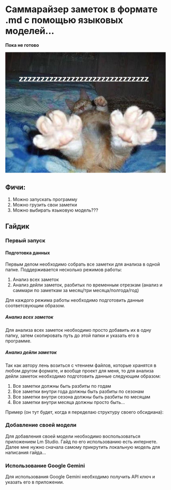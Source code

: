 # Саммарайзер заметок в формате .md с помощью языковых моделей...

**Пока не готово**

<p align="center">
  <img src="nice_pic.jpg" alt="nice_pic" />
</p>

## Фичи:

1. Можно запускать программу
2. Можно грузить свои заметки
3. Можно выбирать языковую модель???

## Гайдик

### Первый запуск

#### Подготовка данных

Первым делом необходимо собрать все заметки для анализа в одной папке. Поддерживается несколько режимов работы:
1. Анализ всех заметок
2. Анализ дейли заметок, разбитых по временным отрезкам (анализ и саммари по заметкам за месяц/три месяца/полгода/год)

Для каждого режима работы необходимо подготовить данные соответсвующим образом.

##### Анализ всех заметок

Для анализа всех заметок необходимо просто добавить их в одну папку, затем скопировать путь до этой папки и указать его в программе.

##### Анализ дейли заметок

Так как автору лень возиться с чтением файлов, которые хранятся в любом другом формате, и вообще проект для меня, то для анализа дейли заметок необходимо подготовить данные следующим образом:
1. Все заметки должны быть разбиты по годам
2. Все заметки внутри года должны быть разбиты по сезонам
3. Все заметки внутри сезона должны быть разбиты по месяцам
4. Все заметки внутри месяца должны просто быть...

Пример (он тут будет, когда я переделаю структуру своего обсидиана):

### Добавление своей модели

Для добавления своей модели необходимо воспользоваться приложением Lm Studio. Гайд по его использованию есть интернете. Далее мне нужно сначала самому прикрутить локальную модель для написания гайда...

### Использование Google Gemini

Для использования Google Gemini необходимо получить API ключ и указать его в приложении.
